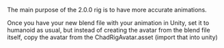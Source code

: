 The main purpose of the 2.0.0 rig is to have more accurate animations.

Once you have your new blend file with your animation in Unity, set it to humanoid as usual, but instead of creating the avatar from the blend file itself, copy the avatar from the ChadRigAvatar.asset (import that into unity)